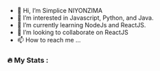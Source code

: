 - 👋 Hi, I’m Simplice NIYONZIMA
- 👀 I’m interested in Javascript, Python, and Java.
- 🌱 I’m currently learning NodeJs and ReactJS.
- 💞️ I’m looking to collaborate on ReactJS
- 📫 How to reach me ...

<!---
Simplice24/Simplice24 is a ✨ special ✨ repository because its `README.md` (this file) appears on your GitHub profile.
You can click the Preview link to take a look at your changes.
--->

### :fire: My Stats :
